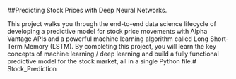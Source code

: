 ##Predicting Stock Prices with Deep Neural Networks.

This project walks you through the end-to-end data science lifecycle of developing a predictive model for stock price movements with Alpha Vantage APIs and a powerful machine learning algorithm called Long Short-Term Memory (LSTM). By completing this project, you will learn the key concepts of machine learning / deep learning and build a fully functional predictive model for the stock market, all in a single Python file.# Stock_Prediction
